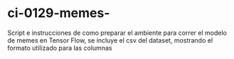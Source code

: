 # ci-0129-memes-
Script e instrucciones de como preparar el ambiente para correr el modelo de memes en Tensor Flow, se incluye el csv del dataset, mostrando el formato utilizado para las columnas
